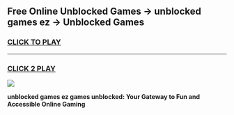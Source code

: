 
## Free Online Unblocked Games → unblocked games ez → Unblocked Games
<h3>
<a href="https://premium.freeplayer.one?title=unblocked_games_ez&ref=21F">CLICK TO PLAY</a></h3>
<hr>

<h3>
<a href="https://premium.freeplayer.one?title=unblocked_games_ez&ref=21F">CLICK 2 PLAY</a>
  
</h3>

<a href="https://premium.freeplayer.one?title=unblocked_games_ez&ref=21F/"><img src="https://clearcache.store/games.png"></a>


**unblocked games ez games unblocked: Your Gateway to Fun and Accessible Online Gaming**
